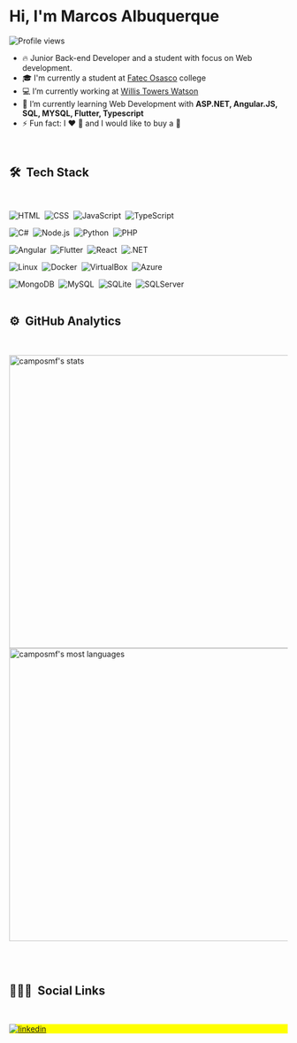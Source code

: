 <h1 align="left">Hi, I'm Marcos Albuquerque</h1>
<p align="left"> <img src="https://komarev.com/ghpvc/?username=camposmf&color=yellow" alt="Profile views" /> </p>

- 🔥 Junior Back-end Developer and a student with focus on Web development.
- 🎓 I'm currently a student at [Fatec Osasco](https://fatecosasco.edu.br/fatec/) college
- 💻 I’m currently working at [Willis Towers Watson](https://www.wtwco.com/pt-BR)
- 🌱 I’m currently learning Web Development with **ASP.NET, Angular.JS, SQL, MYSQL, Flutter, Typescript**
- ⚡ Fun fact:  I ❤️️ 🎸 and I would like to buy a 🍔
<br/>

## 🛠 &nbsp;Tech Stack

<br/>

![HTML](https://img.shields.io/badge/HTML5-E34F26?style=flat&logo=html5&logoColor=white)&nbsp;
![CSS](https://img.shields.io/badge/CSS3-1572B6?style=flat&logo=css3&logoColor=white)&nbsp;
![JavaScript](https://img.shields.io/badge/JavaScript-323330?style=flat&logo=javascript&logoColor=F7DF1E)&nbsp;
![TypeScript](https://img.shields.io/badge/TypeScript-007ACC?style=flat&logo=typescript&logoColor=white)&nbsp;

![C#](https://img.shields.io/badge/CSharp-purple?style=for-the-flat&logo=csharp)&nbsp;
![Node.js](https://img.shields.io/badge/Node%20js-339933?style=flat&logo=nodedotjs&logoColor=white)&nbsp;
![Python](https://img.shields.io/badge/Python-3670A0?style=flat-logo&logo=python&logoColor=ffdd54)&nbsp;
![PHP](https://img.shields.io/badge/PHP-777BB4?style=flat&logo=php&logoColor=white)&nbsp;

![Angular](https://img.shields.io/badge/Angular-DD0031?style=flat&logo=angular&logoColor=white)&nbsp;
![Flutter](https://img.shields.io/badge/Flutter-02569B?style=flat&logo=flutter&logoColor=white)&nbsp;
![React](https://img.shields.io/badge/React-20232A?style=flat&logo=react&logoColor=61DAFB)&nbsp;
![.NET](https://img.shields.io/badge/.NET-512BD4?style=flat&logo=dotnet&logoColor=white)&nbsp;

![Linux](https://img.shields.io/badge/Linux-FCC624?style=flat&logo=linux&logoColor=black)&nbsp;
![Docker](https://img.shields.io/badge/Docker-2CA5E0?style=flat&logo=docker&logoColor=white)&nbsp;
![VirtualBox](https://img.shields.io/badge/VirtualBox-21416b?style=flat&logo=VirtualBox&logoColor=whit)&nbsp;
![Azure](https://img.shields.io/badge/Azure-0078D7?style=flat&logo=azure-devops&logoColor=white)&nbsp;

![MongoDB](https://img.shields.io/badge/MongoDB-4EA94B?style=flat&logo=mongodb&logoColor=white)&nbsp;
![MySQL](https://img.shields.io/badge/MySQL-005C84?style=flat&logo=mysql&logoColor=white)&nbsp;
![SQLite](https://img.shields.io/badge/SQLite-07405E?style=flat&logo=sqlite&logoColor=white)&nbsp;
![SQLServer](https://img.shields.io/badge/SQL_Server-CC2927?style=flat&logo=microsoft-sql-server&logoColor=white)&nbsp;
<br/>
<br/>

## ⚙️ &nbsp;GitHub Analytics

<br/>

<p align="left">
<img width="530em" src="https://github-readme-stats.vercel.app/api?username=camposmf&show_icons=true&theme=vision-friendly-dark" alt="camposmf's stats"/>
<img width="530em" src="https://github-readme-stats.vercel.app/api/top-langs/?username=camposmf&layout=compact&theme=vision-friendly-dark" alt="camposmf's most languages"/>
</p>

<br/>
<br/>

## 👨🏽‍🦲 &nbsp;Social Links
<br/>
<p align="left" style="background:yellow">
<a href="https://www.linkedin.com/in/marcos-albuquerque-0146b2172/" target="_blank">
  <img align="center" src="https://img.shields.io/badge/Marcos Albuquerque-0077B5?style=flat&logo=linkedin&logoColor=white" alt="linkedin"/>
</a>
</p>

